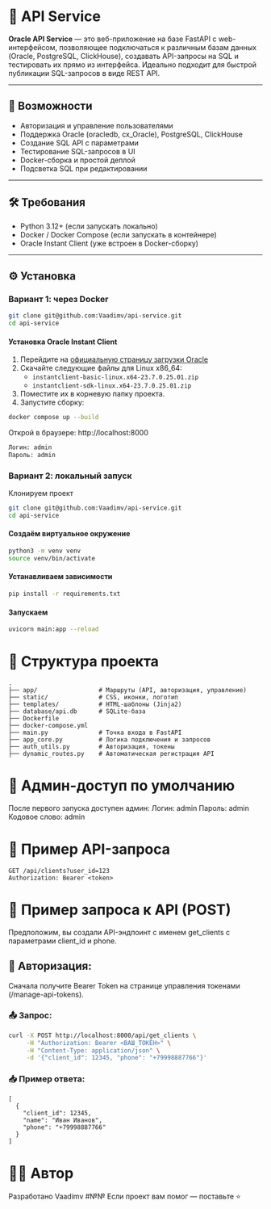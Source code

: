 # 🧩 API Service

**Oracle API Service** — это веб-приложение на базе FastAPI с web-интерфейсом, позволяющее подключаться к различным базам данных (Oracle, PostgreSQL, ClickHouse), создавать API-запросы на SQL и тестировать их прямо из интерфейса. Идеально подходит для быстрой публикации SQL-запросов в виде REST API.

---

## 🚀 Возможности

- Авторизация и управление пользователями
- Поддержка Oracle (oracledb, cx_Oracle), PostgreSQL, ClickHouse
- Создание SQL API с параметрами
- Тестирование SQL-запросов в UI
- Docker-сборка и простой деплой
- Подсветка SQL при редактировании

---

## 🛠️ Требования

- Python 3.12+ (если запускать локально)
- Docker / Docker Compose (если запускать в контейнере)
- Oracle Instant Client (уже встроен в Docker-сборку)

---

## ⚙️ Установка

### Вариант 1: через Docker
```bash
git clone git@github.com:Vaadimv/api-service.git
cd api-service
```
#### Установка Oracle Instant Client

1. Перейдите на [официальную страницу загрузки Oracle](https://www.oracle.com/database/technologies/instant-client/downloads.html)
2. Скачайте следующие файлы для Linux x86_64:
   - `instantclient-basic-linux.x64-23.7.0.25.01.zip`
   - `instantclient-sdk-linux.x64-23.7.0.25.01.zip`
3. Поместите их в корневую папку проекта.
4. Запустите сборку:

```bash
docker compose up --build
```
Открой в браузере: http://localhost:8000
```bash
Логин: admin
Пароль: admin
```
### Вариант 2: локальный запуск
Клонируем проект
```bash
git clone git@github.com:Vaadimv/api-service.git
cd api-service
```

#### Создаём виртуальное окружение
```bash
python3 -m venv venv
source venv/bin/activate
```

#### Устанавливаем зависимости
```bash
pip install -r requirements.txt
```

#### Запускаем
```bash
uvicorn main:app --reload
```
# 📁 Структура проекта
```
.
├── app/                 # Маршруты (API, авторизация, управление)
├── static/              # CSS, иконки, логотип
├── templates/           # HTML-шаблоны (Jinja2)
├── database/api.db      # SQLite-база
├── Dockerfile
├── docker-compose.yml
├── main.py              # Точка входа в FastAPI
├── app_core.py          # Логика подключения и запросов
├── auth_utils.py        # Авторизация, токены
├── dynamic_routes.py    # Автоматическая регистрация API
```

# 🔐 Админ-доступ по умолчанию
После первого запуска доступен админ:
Логин: admin
Пароль: admin
Кодовое слово: admin

# 🧪 Пример API-запроса
```
GET /api/clients?user_id=123
Authorization: Bearer <token>
```
# 📡 Пример запроса к API (POST)
Предположим, вы создали API-эндпоинт с именем get_clients с параметрами client_id и phone.

## 🔐 Авторизация:
Сначала получите Bearer Token на странице управления токенами (/manage-api-tokens).

### 📤 Запрос:
```bash
curl -X POST http://localhost:8000/api/get_clients \
     -H "Authorization: Bearer <ВАШ_ТОКЕН>" \
     -H "Content-Type: application/json" \
     -d '{"client_id": 12345, "phone": "+79998887766"}'
```
### 📥 Пример ответа:
```
[
  {
    "client_id": 12345,
    "name": "Иван Иванов",
    "phone": "+79998887766"
  }
]
```

# 👨‍💻 Автор
Разработано Vaadimv
#№№ Если проект вам помог — поставьте ⭐️

